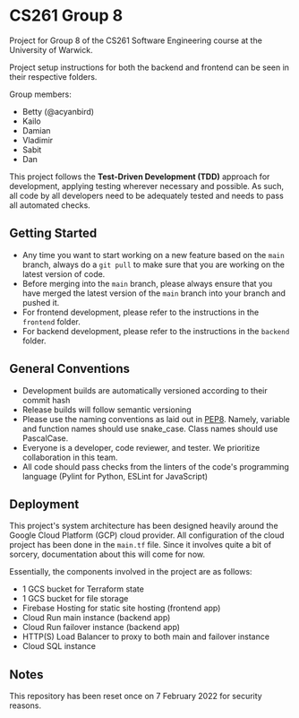 # CS261 Group 8
Project for Group 8 of the CS261 Software Engineering course at the University of Warwick.

Project setup instructions for both the backend and frontend can be seen in their respective folders.

Group members:
- Betty (@acyanbird)
- Kailo
- Damian
- Vladimir
- Sabit
- Dan

This project follows the **Test-Driven Development (TDD)** approach for development, applying testing wherever necessary and possible. As such, all code by all developers need to be adequately tested and needs to pass all automated checks.

## Getting Started
- Any time you want to start working on a new feature based on the `main` branch, always do a `git pull` to make sure that you are working on the latest version of code.
- Before merging into the `main` branch, please always ensure that you have merged the latest version of the `main` branch into your branch and pushed it.
- For frontend development, please refer to the instructions in the `frontend` folder.
- For backend development, please refer to the instructions in the `backend` folder.

## General Conventions
- Development builds are automatically versioned according to their commit hash
- Release builds will follow semantic versioning
- Please use the naming conventions as laid out in [PEP8](https://www.python.org/dev/peps/pep-0008/#naming-conventions). Namely, variable and function names should use snake_case. Class names should use PascalCase.
- Everyone is a developer, code reviewer, and tester. We prioritize collaboration in this team.
- All code should pass checks from the linters of the code's programming language (Pylint for Python, ESLint for JavaScript)

## Deployment
This project's system architecture has been designed heavily around the Google Cloud Platform (GCP) cloud provider. All configuration of the cloud project has been done in the `main.tf` file. Since it involves quite a bit of sorcery, documentation about this will come for now.

Essentially, the components involved in the project are as follows:
- 1 GCS bucket for Terraform state
- 1 GCS bucket for file storage
- Firebase Hosting for static site hosting (frontend app)
- Cloud Run main instance (backend app)
- Cloud Run failover instance (backend app)
- HTTP(S) Load Balancer to proxy to both main and failover instance
- Cloud SQL instance

## Notes
This repository has been reset once on 7 February 2022 for security reasons.